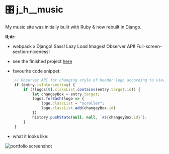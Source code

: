 # :control_knobs: j_h__music

My music site was initially built with Ruby & now rebuilt in Django.

__tl;dr:__
- webpack x Django! Sass! Lazy Load Images! Observer API! Full-screen-section-niceness!

- see the finished project [here](https://wambamjamham.com)

- favourite code snippet:
```JavaScript
    // Observer API for changing style of header logo according to viewport position
    if (entry.isIntersecting) {
        if (!logos[0].classList.contains(entry.target.id)) {
            let changeyBox = entry.target;
            logos.forEach(logo => {
                logo.classList = "scroller";
                logo.classList.add(changeyBox.id)
            })
            history.pushState(null, null, `#${changeyBox.id}`);
        }
    }
```

- what it looks like:

![portfolio screenshot](https://s3.eu-west-2.amazonaws.com/media.jh-portfolio/media/project_images/j_h_music-1-sm.jpg)
